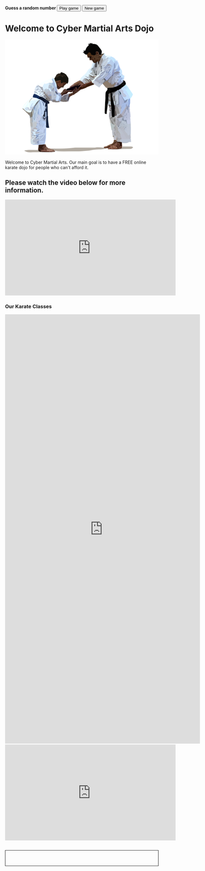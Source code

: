 <html>
<head>
<title> JS guessing game </title>
<script type="text/javascript">
var ranNum;
function playGame ( ) {
  var answer;
  var fnd = false;
  var cnt = 10;
  while ((cnt > 0) && (fnd == false)) {
    answer = prompt("Guess a number between 1 and 50!");
    if (answer > ranNum) { alert("Guess lower!"); }
    if (answer < ranNum) { alert("Guess higher!!"); }
    if (answer == ranNum) { alert("Correct!"); fnd = true; }
    cnt--;
  }
  if (!fnd) { alert('Too bad, you lose ... The number was '+ranNum); }
  return fnd;
}
function generateRandomNumber() {
  ranNum = Math.floor(Math.random()*50)+1;
}
window.onload = function() { generateRandomNumber(); }
</script>
</head>
<body>
<strong> Guess a random number </strong>
<input type="button" value="Play game" onclick="playGame()"> 
<input type="button" value="New game" onclick="generateRandomNumber()"> 
</body>
</html>
<body>
<h1> Welcome to Cyber Martial Arts Dojo </h1>
  
  <img src="CyberKarateDojo.PNG">

<p> Welcome to Cyber Martial Arts. Our main goal is to have a <Bold> FREE </Bold> online karate dojo for people who can't afford it. </p>

<h2> Please watch the video below for more information. </h2> 

<iframe width="560" height="315" src="https://www.youtube.com/embed/JidnqqwSkK8" frameborder="0" allow="accelerometer; autoplay; encrypted-media; gyroscope; picture-in-picture" allowfullscreen></iframe>

<!--
<script type="text/javascript" src="//downloads.mailchimp.com/js/signup-forms/popup/unique-methods/embed.js" data-dojo-config="usePlainJson: true, isDebug: false"></script><script type="text/javascript">window.dojoRequire(["mojo/signup-forms/Loader"], function(L) { L.start({"baseUrl":"mc.us7.list-manage.com","uuid":"208c9cc9c169789616ad68872","lid":"2561fe75da","uniqueMethods":true}) })</script>
<script>(function(t,e,s,n){var o,a,c;t.SMCX=t.SMCX||[],e.getElementById(n)||(o=e.getElementsByTagName(s),a=o[o.length-1],c=e.createElement(s),c.type="text/javascript",c.async=!0,c.id=n,c.src=["https:"===location.protocol?"https://":"http://","widget.surveymonkey.com/collect/website/js/tRaiETqnLgj758hTBazgdxH9NlI1a7W911VCIbYgCRUIX_2Bkt5hcyBomZhqLmFhhJ.js"].join(""),a.parentNode.insertBefore(c,a))})(window,document,"script","smcx-sdk");</script>
-->

<h3> Our Karate Classes </h3>

<iframe src="https://docs.google.com/forms/d/e/1FAIpQLSfNuQEeVvNqLkIYniCKv20H3jHqI7uXhUxH2l6V5txqk1i2Xw/viewform?embedded=true" width="640" height="1410" frameborder="0" marginheight="0" marginwidth="0">Loading...</iframe>
<iframe width="560" height="315" src="https://www.youtube.com/embed/wGNJDAXyxV4" frameborder="0" allow="accelerometer; autoplay; encrypted-media; gyroscope; picture-in-picture" allowfullscreen></iframe>


<head>
<style>
div#test{ border:#000 1px solid; padding:10px 40px 40px 40px; }
</style>
<script>
var pos = 0, test, test_status, question, choice, choices, chA, chB, chC, correct = 0;
var questions = [
    [ "What is the most important thing in a punch?", "Pull back", "Punch", "Stance", "A" ],
	[ "What do you have to do when you pull back?", "Rotate your fist", "Stay low", "Use your hips", "A" ],
	[ "Can you ever be a master at anything?", "Yes", "I do not know", "No", "C", ],
	[ "How often should you practice Karate?", "Once a week", "Everyday", "Twice a week", "B" ]
];
function _(x){
	return document.getElementById(x);
}
function renderQuestion(){
	test = _("test");
	if(pos >= questions.length){
		test.innerHTML = "<h2>You got "+correct+" of "+questions.length+" questions correct</h2>";
		_("test_status").innerHTML = "Test Completed";
		test.innerHTML += "<a href='#'>Re-test</a>";
		test.innerHTML += "<button>Done</button>";
		pos = 0;
		correct = 0;
		return false;
	}
	_("test_status").innerHTML = "Question "+(pos+1)+" of "+questions.length;
	question = questions[pos][0];
	chA = questions[pos][1];
	chB = questions[pos][2];
	chC = questions[pos][3];
	test.innerHTML = "<h3>"+question+"</h3>";
	test.innerHTML += "<input type='radio' name='choices' value='A'> "+chA+"<br>";
	test.innerHTML += "<input type='radio' name='choices' value='B'> "+chB+"<br>";
	test.innerHTML += "<input type='radio' name='choices' value='C'> "+chC+"<br><br>";
	test.innerHTML += "<button onclick='checkAnswer()'>Submit Answer</button>";


}

function checkAnswer(){
	choices = document.getElementsByName("choices");
	for(var i=0; i<choices.length; i++){
		if(choices[i].checked){
			choice = choices[i].value;
		}
	}
	if(choice == questions[pos][4]){
		correct++;
	}
	pos++;
	renderQuestion();
}
window.addEventListener("load", renderQuestion, false);
</script>

<script>
var limit="00:10"
if (document.images){
var parselimit=limit.split(":")
parselimit=parselimit[0]*60+parselimit[1]*1
}
function begintimer(){
	
	</body>
if (!document.images)
return
if (parselimit==1)
window.location="msg.html"
else{ 
parselimit-=1
curmin=Math.floor(parselimit/60)
cursec=parselimit%60
if (curmin!=0)
curtime=curmin+" minutes and "+cursec+" seconds left"
else
curtime=cursec+" seconds left"
window.status=curtime
setTimeout("begintimer()",1000)
}
}

</script>
</head>
<body onLoad="begintimer()">
<h2 id="test_status"></h2>
<div id="test"></div>
</body>



</body>
  
  
  
    

